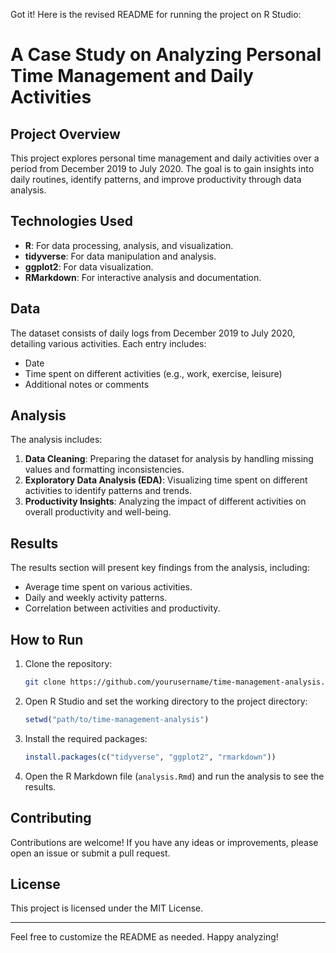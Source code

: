 Got it! Here is the revised README for running the project on R Studio:

# A Case Study on Analyzing Personal Time Management and Daily Activities

## Project Overview

This project explores personal time management and daily activities over a period from December 2019 to July 2020. The goal is to gain insights into daily routines, identify patterns, and improve productivity through data analysis.

## Technologies Used

- **R**: For data processing, analysis, and visualization.
- **tidyverse**: For data manipulation and analysis.
- **ggplot2**: For data visualization.
- **RMarkdown**: For interactive analysis and documentation.

## Data

The dataset consists of daily logs from December 2019 to July 2020, detailing various activities. Each entry includes:

- Date
- Time spent on different activities (e.g., work, exercise, leisure)
- Additional notes or comments

## Analysis

The analysis includes:

1. **Data Cleaning**: Preparing the dataset for analysis by handling missing values and formatting inconsistencies.
2. **Exploratory Data Analysis (EDA)**: Visualizing time spent on different activities to identify patterns and trends.
3. **Productivity Insights**: Analyzing the impact of different activities on overall productivity and well-being.

## Results

The results section will present key findings from the analysis, including:

- Average time spent on various activities.
- Daily and weekly activity patterns.
- Correlation between activities and productivity.

## How to Run

1. Clone the repository:

   ```bash
   git clone https://github.com/yourusername/time-management-analysis.git
   ```

2. Open R Studio and set the working directory to the project directory:

   ```r
   setwd("path/to/time-management-analysis")
   ```

3. Install the required packages:

   ```r
   install.packages(c("tidyverse", "ggplot2", "rmarkdown"))
   ```

4. Open the R Markdown file (`analysis.Rmd`) and run the analysis to see the results.

## Contributing

Contributions are welcome! If you have any ideas or improvements, please open an issue or submit a pull request.

## License

This project is licensed under the MIT License.

---

Feel free to customize the README as needed. Happy analyzing!
